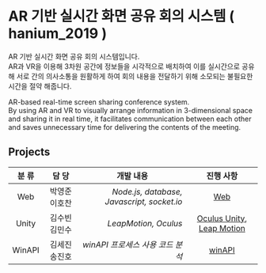# AR 기반 실시간 화면 공유 회의 시스템 ( hanium_2019 )

AR 기반 실시간 화면 공유 회의 시스템입니다.  
AR과 VR을 이용해 3차원 공간에 정보들을 시각적으로 배치하여 이를 실시간으로 공유해 서로 간의 의사소통을 원활하게 하여 회의 내용을 전달하기 위해 소모되는 불필요한 시간을 절약 해줍니다.

AR-based real-time screen sharing conference system.  
By using AR and VR to visually arrange information in 3-dimensional space and sharing it in real time, it facilitates communication between each other and saves unnecessary time for delivering the contents of the meeting.

## Projects 

|  <center>분  류</center> |  <center>담  당</center> |  <center>개발 내용</center> |  <center>진행 사항</center> |
|:--------|:--------:|--------:|--------:| 
|<center>Web </center> | <center>박영준 이호찬 </center> |*Node.js, database, Javascript, socket.io*|<center>[Web](https://github.com/hanium2019/hanium_2019/blob/master/web/webreadme.md) </center> |
|<center>Unity </center> |<center>김수빈 김민수</center> |*LeapMotion, Oculus*|<center>[Oculus Unity](https://github.com/hanium2019/hanium_2019/blob/master/Oculus_Unity/Oculus_Unity.md), [Leap Motion](https://github.com/hanium2019/hanium_2019/blob/master/leapMotion/leapMotion.md)</center> |
|<center>WinAPI </center>|<center>김세진 송진호</center> |*winAPI 프로세스 사용 코드 분석*|<center>[winAPI](https://github.com/hanium2019/hanium_2019/blob/master/winAPI/winApi.md)</center> |